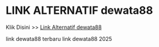 # LINK ALTERNATIF dewata88

Klik Disini >> <a href="https://linksto.pages.dev/">Link Alternatif dewata88 </a>

link dewata88 terbaru
link dewata88 2025